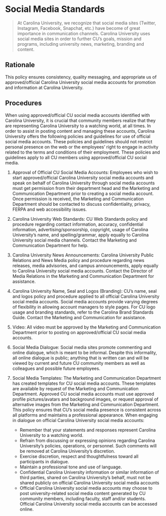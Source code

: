 # Social Media Standards
> At Carolina University, we recognize that social media sites (Twitter, Instagram, Facebook, Snapchat, etc.) have become of great importance in communication channels. Carolina University uses social media sites in order to further CU’s goals, mission and programs, including university news, marketing, branding and content.   

## Rationale
This policy ensures consistency, quality messaging, and appropriate us of approved/official Carolina University social media accounts for promotion and information at Carolina University.

## Procedures
When using approved/official CU social media accounts identified with Carolina University, it is crucial that community members realize that they are representing Carolina University to a watching world, at all times. In order to assist in posting content and managing these accounts, Carolina University offers the following policies and guidelines for use of official social media accounts. These policies and guidelines should not restrict
personal presence on the web or the employees’ right to engage in activity related to the terms and conditions of their employment. These policies and guidelines apply to all CU members using approved/official CU social media.

1. Approval of Official CU Social Media Accounts: Employees who wish to start approved/official Carolina University social media accounts and speak on behalf of Carolina University through social media accounts must get permission from their department head and the Marketing and Communication Department prior to creating a social media account. Once permission is received, the Marketing and Communication Department should be contacted to discuss confidentiality, privacy, FERPA and web accessibility issues. 
2. Carolina University Web Standards: CU Web Standards policy and procedure regarding contact information, accuracy, confidential information, advertising/sponsorship, copyright, usage of Carolina University’s name, and spelling/grammar, apply equally to Carolina University social media channels. Contact the Marketing and Communication Department for help.
3. Carolina University News Announcements: Carolina University Public Relations and News Media policy and procedure regarding news releases, media advisories, and campus announcements, apply equally to Carolina University social media accounts. Contact the Director of Media Relations in the Marketing and Communication Department for assistance. 
4. Carolina University Name, Seal and Logos (Branding): CU’s name, seal and logos policy and procedure applied to all official Carolina University social media accounts. Social media accounts provide varying degrees of flexibility in allowing account managers to style pages. For CU logo usage and branding standards, refer to the Carolina Brand Standards Guide. Contact the Marketing and Communication for assistance.
5. Video: All video must be approved by the Marketing and Communication Department prior to posting on approved/official CU social media accounts. 
6. Social Media Dialogue: Social media sites promote commenting and online dialogue, which is meant to be informal. Despite this informality, all online dialogue is public; anything that is written can and will be viewed by current and future CU community members as well as colleagues and possible future employees. 
7. Social Media Templates: The Marketing and Communication Department has created templates for CU social media accounts. These templates are available by request of the Marketing and Communication Department. Approved CU social media accounts must use approved profile pictures/avatars and background images, or request approval of alternative images from the Marketing and Communication Department. This policy ensures that CU’s social media presence is consistent across all platforms and maintains a professional appearance. When engaging in dialogue on official Carolina University social media accounts: 

	* Remember that your statements and responses represent Carolina University to a watching world.
	* Refrain from discussing or expressing opinions regarding Carolina University’s policies, operations, or personnel. Such comments will be removed at Carolina University’s discretion.
	* Exercise discretion, respect and thoughtfulness toward all participants in dialogue. 
	* Maintain a professional tone and use of language. 
	* Confidential Carolina University information or similar information of third parties, shared on Carolina University’s behalf, must not be shared publicly on official Carolina University social media accounts
	* Official Carolina University social media accounts may choose to post university-related social media content generated by CU community members, including faculty, staff and/or students. Official Carolina University social media accounts can be accessed online.

